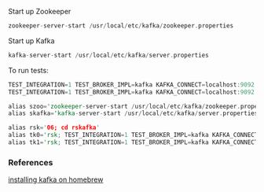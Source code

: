 
Start up Zookeeper
```rust
zookeeper-server-start /usr/local/etc/kafka/zookeeper.properties
```

Start up Kafka
```rust
kafka-server-start /usr/local/etc/kafka/server.properties
```

To run tests:

```rust
TEST_INTEGRATION=1 TEST_BROKER_IMPL=kafka KAFKA_CONNECT=localhost:9092 cargo test
TEST_INTEGRATION=1 TEST_BROKER_IMPL=kafka KAFKA_CONNECT=localhost:9092 cargo test test_topic_crud
```

```rust
alias szoo='zookeeper-server-start /usr/local/etc/kafka/zookeeper.properties'
alias skafka='kafka-server-start /usr/local/etc/kafka/server.properties'

alias rsk='06; cd rskafka'
alias tk0='rsk; TEST_INTEGRATION=1 TEST_BROKER_IMPL=kafka KAFKA_CONNECT=localhost:9092 cargo test'
alias tk1='rsk; TEST_INTEGRATION=1 TEST_BROKER_IMPL=kafka KAFKA_CONNECT=localhost:9092 cargo test test_topic_crud'
```

### References

[installing kafka on homebrew](https://medium.com/@Ankitthakur/apache-kafka-installation-on-mac-using-homebrew-a367cdefd273)

